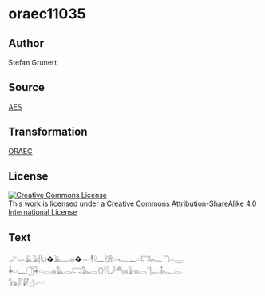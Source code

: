 # oraec11035

## Author

Stefan Grunert

## Source

[AES](https://github.com/simondschweitzer/aes)

## Transformation

[ORAEC](https://oraec.github.io/)

## License

<a rel="license" href="http://creativecommons.org/licenses/by-sa/4.0/"><img alt="Creative Commons License" style="border-width:0" src="https://i.creativecommons.org/l/by-sa/4.0/88x31.png" /></a><br />This work is licensed under a <a rel="license" href="http://creativecommons.org/licenses/by-sa/4.0/">Creative Commons Attribution-ShareAlike 4.0 International License</a>

## Text

𓌳𓁹𓄿𓄿𓋴𓂓�𓄿𓊃𓐍�𓇠𓇣𓇋𓈖𓇩𓀀𓏏𓆑𓈖𓏏𓉐𓏤𓆑𓆓𓏏𓇾<br>
𓇓𓏏𓈖𓃂𓇓𓏏𓂋𓐍𓅓𓂋𓉐𓅓𓂋𓂘𓍛𓇋𓌳𓄪𓐍𓅱𓐍𓂋𓊹𓉻𓄤𓆑𓂋<br>
𓃥𓋴𓌉𓏞𓊨𓏏𓎡<br>
